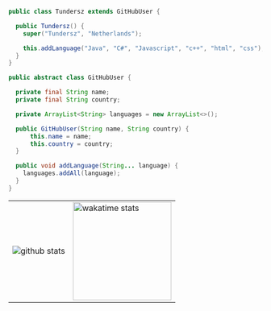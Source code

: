 
```java
public class Tundersz extends GitHubUser {

  public Tundersz() {
    super("Tundersz", "Netherlands");

    this.addLanguage("Java", "C#", "Javascript", "c++", "html", "css");
  }
}

public abstract class GitHubUser {

  private final String name;
  private final String country;

  private ArrayList<String> languages = new ArrayList<>();

  public GitHubUser(String name, String country) {
      this.name = name;
      this.country = country;
  }

  public void addLanguage(String... language) {
    languages.addAll(language);
  }
}
```

<table>
  <tr>
    <td>
      <img src="https://github-readme-stats.vercel.app/api?username=EmileDavidson&count_private=true&show_icons=true&theme=dark&hide_border=false" alt="github stats">
    </td>
    <td>
      <img src="https://wakatime.com/share/@473cdb6f-e715-4a87-a826-00b4d12ab7b6/26777f46-e4a0-4ccc-9691-2083da11f2c9.svg" alt="wakatime stats" height=195>
    </td>
  </tr>
</table>

